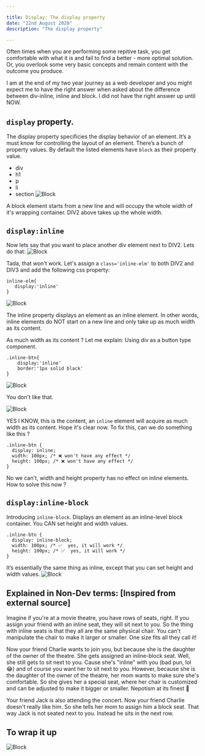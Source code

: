 ```yaml
---

title: Display: The display property
date: "22nd August 2020"
description: "The display property"

---
```


Often times when you are performing some repitive task, you get comfortable with what it is and fail to find a better - more optimal solution. Or, you overlook some very basic concepts and remain content with the outcome you produce.

I am at the end of my two year journey as a web developer and you might expect me to have the right answer when asked about the difference between div-inline, inline and block. I did not have the right answer up until NOW.

## `display` property.

The display property specificies the display behavior of an element. It’s a must know for controlling the layout of an element.
There’s a bunch of property values. By default the listed elements have `block` as their property value.

- div
- h1
- p
- li
- section
  ![Block](./1.png)

A block element starts from a new line and will occupy the whole width of it's wrapping container.
DIV2 above takes up the whole width.

## `display:inline`

Now lets say that you want to place another div element next to DIV2.
Lets do that:
![Block](./2.png)

Tada, that won't work.
Let's assign a `class='inline-elm'` to both DIV2 and DIV3 and add the following css property:

```
inline-elm{
   display:'inline'
}
```

![Block](./3.png)

The inline property displays an element as an inline element. In other words, inline elements do NOT start on a new line and only take up as much width as its content.

As much width as its content ?
Let me explain: Using div as a button type component.

```
.inline-btn{
    display:'inline'
    border:'1px solid black'
}
```

![Block](./4.png)

You don't like that.

![Block](./5.png)

YES I KNOW, this is the content, an `inline` element will acquire as much width as its content. Hope it's clear now.
To fix this, can we do something like this ?

```
.inline-btn {
  display: inline;
  width: 100px; /* ❌ won't have any effect */
  height: 100px; /* ❌ won't have any effect */
}
```

No we can't, width and height property has no effect on inline elements.
How to solve this now ?

## `display:inline-block`

Introducing `inline-block`. Displays an element as an inline-level block container. You CAN set height and width values.

```
.inline-btn {
  display: inline-block;
  width: 100px; /* ✅  yes, it will work */
  height: 100px; /* ✅  yes, it will work */
}
```

It’s essentially the same thing as inline, except that you can set height and width values.
![Block](./6.png)

## Explained in Non-Dev terms: [Inspired from external source]

Imagine if you're at a movie theatre, you have rows of seats, right. If you assign your friend with an inline seat, they will sit next to you. So the thing with inline seats is that they all are the same physical chair. You can't manipulate the chair to make it larger or smaller. One size fits all they call it!

Now your friend Charlie wants to join you, but because she is the daughter of the owner of the theatre. She gets assigned an inline-block seat. Well, she still gets to sit next to you. Cause she's "inline" with you (bad pun, lol 😂) and of course you want her to sit next to you. However, because she is the daughter of the owner of the theatre, her mom wants to make sure she's comfortable. So she gives her a special seat, where her chair is customized and can be adjusted to make it bigger or smaller. Nepotism at its finest 🤫

Your friend Jack is also attending the concert. Now your friend Charlie doesn't really like him. So she tells her mom to assign him a block seat. That way Jack is not seated next to you. Instead he sits in the next row.

## To wrap it up

![Block](./7.png)

